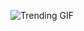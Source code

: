![Trending GIF](https://media0.giphy.com/media/v1.Y2lkPThiYjIxNzcyZnVyeThhZGZka3QxZmxsaHlsZjBncXptcmtuYzc3YWt6eThsYWdtMCZlcD12MV9naWZzX3NlYXJjaCZjdD1n/2jMtpIi8mhE8ctiMtK/giphy.gif)
